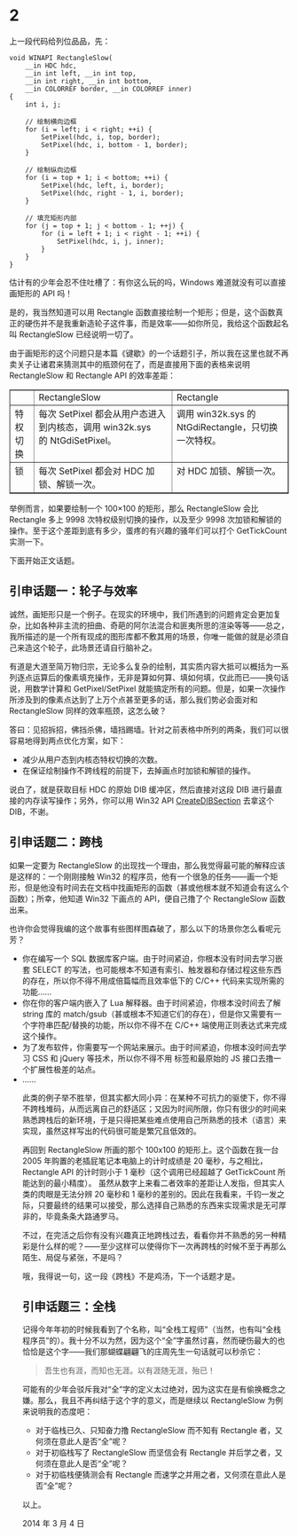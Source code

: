 # 2

上一段代码给列位品品，先：

    void WINAPI RectangleSlow(
        __in HDC hdc,
        __in int left, __in int top,
        __in int right, __in int bottom,
        __in COLORREF border, __in COLORREF inner)
    {
        int i, j;
     
        // 绘制横向边框
        for (i = left; i < right; ++i) {
            SetPixel(hdc, i, top, border);
            SetPixel(hdc, i, bottom - 1, border);
        }
     
        // 绘制纵向边框
        for (i = top + 1; i < bottom; ++i) {
            SetPixel(hdc, left, i, border);
            SetPixel(hdc, right - 1, i, border);
        }
     
        // 填充矩形内部
        for (j = top + 1; j < bottom - 1; ++j) {
            for (i = left + 1; i < right - 1; ++i) {
                SetPixel(hdc, i, j, inner);
            }
        }
    }

估计有的少年会忍不住吐槽了：有你这么玩的吗，Windows 难道就没有可以直接画矩形的 API 吗！

是的，我当然知道可以用 Rectangle 函数直接绘制一个矩形；但是，这个函数真正的硬伤并不是我重新造轮子这件事，而是效率——如你所见，我给这个函数起名叫 RectangleSlow 已经说明一切了。

由于画矩形的这个问题只是本篇《键歇》的一个话题引子，所以我在这里也就不再卖关子让诸君来猜测其中的瓶颈何在了，而是直接用下面的表格来说明 RectangleSlow 和 Rectangle API 的效率差距：

<table border="1">
<tbody>
<tr>
<td valign="top"></td>
<td valign="top">RectangleSlow</td>
<td valign="top">Rectangle</td>
</tr>
<tr>
<td valign="top">特权切换</td>
<td valign="top">每次 SetPixel 都会从用户态进入到内核态，调用 win32k.sys 的 NtGdiSetPixel。</td>
<td valign="top">调用 win32k.sys 的 NtGdiRectangle，只切换一次特权。</td>
</tr>
<tr>
<td valign="top">锁</td>
<td valign="top">每次 SetPixel 都会对 HDC 加锁、解锁一次。</td>
<td valign="top">对 HDC 加锁、解锁一次。</td>
</tr>
</tbody>
</table>

举例而言，如果要绘制一个 100×100 的矩形，那么 RectangleSlow 会比 Rectangle 多上 9998 次特权级别切换的操作，以及至少 9998 次加锁和解锁的操作。至于这个差距到底有多少，蛋疼的有兴趣的骚年们可以打个 GetTickCount 实测一下。

下面开始正文话题。

## 引申话题一：轮子与效率

诚然，画矩形只是一个例子。在现实的环境中，我们所遇到的问题肯定会更加复杂，比如各种非主流的扭曲、奇葩的阿尔法混合和匪夷所思的渲染等等——总之，我所描述的是一个所有现成的图形库都不敷其用的场景，你唯一能做的就是必须自己来造这个轮子，此场景还请自行脑补之。

有道是大道至简万物归宗，无论多么复杂的绘制，其实质内容大抵可以概括为一系列逐点运算后的像素填充操作，无非是算如何算、填如何填，仅此而已——换句话说，用数学计算和 GetPixel/SetPixel 就能搞定所有的问题。但是，如果一次操作所涉及到的像素点达到了上万个点甚至更多的话，那么我们势必会面对和 RectangleSlow 同样的效率瓶颈，这怎么破？

答曰：见招拆招，佛挡杀佛，墙挡踢墙。针对之前表格中所列的两条，我们可以很容易地得到两点优化方案，如下：

* 减少从用户态到内核态特权切换的次数。
* 在保证绘制操作不跨线程的前提下，去掉画点时加锁和解锁的操作。

说白了，就是获取目标 HDC 的原始 DIB 缓冲区，然后直接对这段 DIB 进行最直接的内存读写操作；另外，你可以用 Win32 API [CreateDIBSection](http://msdn.microsoft.com/en-us/library/dd183494(VS.85).aspx) 去拿这个 DIB，不谢。

## 引申话题二：跨栈

如果一定要为 RectangleSlow 的出现找一个理由，那么我觉得最可能的解释应该是这样的：一个刚刚接触 Win32 的程序员，他有一个很急的任务——画一个矩形，但是他没有时间去在文档中找画矩形的函数（甚或他根本就不知道会有这么个函数）；所幸，他知道 Win32 下画点的 API，便自己撸了个 RectangleSlow 函数出来。

也许你会觉得我编的这个故事有些图样图森破了，那么以下的场景你怎么看呢元芳？

* 你在编写一个 SQL 数据库客户端。由于时间紧迫，你根本没有时间去学习嵌套 SELECT 的写法，也可能根本不知道有索引、触发器和存储过程这些东西的存在，所以你不得不用成倍篇幅而且效率低下的 C/C++ 代码来实现所需的功能……
* 你在你的客户端内嵌入了 Lua 解释器。由于时间紧迫，你根本没时间去了解 string 库的 match/gsub（甚或根本不知道它们的存在），但是你又需要有一个字符串匹配/替换的功能，所以你不得不在 C/C++ 端使用正则表达式来完成这个操作。
* 为了发布软件，你需要写一个网站来展示。由于时间紧迫，你根本没时间去学习 CSS 和 jQuery 等技术，所以你不得不用 <table> 标签和最原始的 JS 接口去撸一个扩展性极差的站点。
* ……

此类的例子举不胜举，但其实都大同小异：在某种不可抗力的驱使下，你不得不跨栈堆码，从而远离自己的舒适区；又因为时间所限，你只有很少的时间来熟悉跨栈后的新环境，于是只得把某些难点使用自己所熟悉的技术（语言）来实现，虽然这样写出的代码很可能是繁冗且低效的。

再回到 RectangleSlow 所画的那个 100x100 的矩形上。这个函数在我一台 2005 年购置的老插屁笔记本电脑上的计时成绩是 20 毫秒，与之相比，Rectangle API 的计时则小于 1 毫秒（这个调用已经超越了 GetTickCount 所能达到的最小精度）。 虽然从数字上来看二者效率的差距让人发指，但其实人类的肉眼是无法分辨 20 毫秒和 1 毫秒的差别的。因此在我看来，千钧一发之际，只要最终的结果可以接受，那么选择自己熟悉的东西来实现需求是无可厚非的，毕竟条条大路通罗马。

不过，在完活之后你有没有兴趣真正地跨栈过去，看看你并不熟悉的另一种精彩是什么样的呢？——至少这样可以使得你下一次再跨栈的时候不至于再那么陌生、局促与紧张，不是吗？

哦，我得说一句，这一段《跨栈》不是鸡汤，下一个话题才是。

## 引申话题三：全栈

记得今年年初的时候我看到了个名称，叫“全栈工程师”（当然，也有叫“全栈程序员”的）。我十分不以为然，因为这个“全”字虽然讨喜，然而硬伤最大的也恰恰是这个字——我们那蝴蝶翩翩飞的庄周先生一句话就可以秒杀它：

> 吾生也有涯，而知也无涯。以有涯随无涯，殆已！

可能有的少年会驳斥我对“全”字的定义太过绝对，因为这实在是有偷换概念之嫌。那么，我且不再纠结于这个字的意义，而是继续以 RectangleSlow 为例来说明我的态度吧：

* 对于临栈已久、只知奋力撸 RectangleSlow 而不知有 Rectangle 者，又何须在意此人是否“全”呢？
* 对于初临栈写了 RectangleSlow 而坚信会有 Rectangle 并后学之者，又何须在意此人是否“全”呢？
* 对于初临栈便猜测会有 Rectangle 而速学之并用之者，又何须在意此人是否“全”呢？

以上。

2014 年 3 月 4 日
